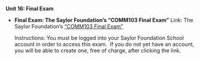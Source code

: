 **Unit 16: Final Exam** <span id="16"></span> 
-   **Final Exam: The Saylor Foundation’s “COMM103 Final Exam”**
    Link: The Saylor Foundation’s [“COMM103 Final
    Exam”](http://school.saylor.org/mod/quiz/view.php?id=1157)  
      
     Instructions: You must be logged into your Saylor Foundation School
    account in order to access this exam.  If you do not yet have an
    account, you will be able to create one, free of charge, after
    clicking the link.


